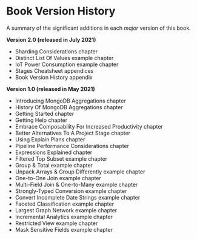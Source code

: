 # Book Version History

A summary of the significant additions in each _major_ version of this book.

__Version 2.0 (released in July 2021)__
* Sharding Considerations chapter
* Distinct List Of Values example chapter
* IoT Power Consumption example chapter
* Stages Cheatsheet appendices
* Book Version History appendix

__Version 1.0 (released in May 2021)__
* Introducing MongoDB Aggregations chapter
* History Of MongoDB Aggregations chapter
* Getting Started chapter
* Getting Help chapter
* Embrace Composability For Increased Productivity chapter
* Better Alternatives To A Project Stage chapter
* Using Explain Plans chapter
* Pipeline Performance Considerations chapter
* Expressions Explained chapter
* Filtered Top Subset example chapter
* Group & Total example chapter
* Unpack Arrays & Group Differently example chapter
* One-to-One Join example chapter
* Multi-Field Join & One-to-Many example chapter
* Strongly-Typed Conversion example chapter
* Convert Incomplete Date Strings example chapter
* Faceted Classification example chapter
* Largest Graph Network example chapter
* Incremental Analytics example chapter
* Restricted View example chapter
* Mask Sensitive Fields example chapter

